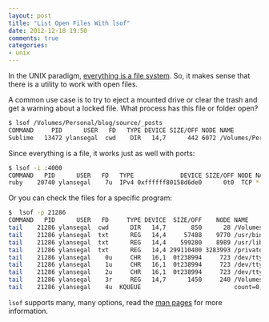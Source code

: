 ```yaml
---
layout: post
title: "List Open Files With lsof"
date: 2012-12-18 19:50
comments: true
categories:
- unix
---
```


In the UNIX paradigm, [everything is a file system][1]. So, it makes sense that there is a utility to work with open
files.

A common use case is to try to eject a mounted drive or clear the trash and get a warning about a locked file. What
process has this file or folder open?

``` bash
$ lsof /Volumes/Personal/blog/source/_posts
COMMAND     PID      USER   FD   TYPE DEVICE SIZE/OFF NODE NAME
Sublime   13472 ylansegal  cwd    DIR   14,7      442 6072 /Volumes/Personal/blog/source/_posts
```

Since everything is a file, it works just as well with ports:

``` bash
$ lsof -i :4000
COMMAND   PID      USER   FD   TYPE             DEVICE SIZE/OFF NODE NAME
ruby    20740 ylansegal    7u  IPv4 0xffffff80158d6de0      0t0  TCP *:terabase (LISTEN)
```

Or you can check the files for a specific program:

``` bash
$  lsof -p 21286
COMMAND   PID      USER   FD     TYPE DEVICE  SIZE/OFF    NODE NAME
tail    21286 ylansegal  cwd      DIR   14,7       850      28 /Volumes/Personal/blog
tail    21286 ylansegal  txt      REG   14,4     57488    9770 /usr/bin/tail
tail    21286 ylansegal  txt      REG   14,4    599280    8989 /usr/lib/dyld
tail    21286 ylansegal  txt      REG   14,4 299110400 3283993 /private/var/db/dyld/dyld_shared_cache_x86_64
tail    21286 ylansegal    0u     CHR   16,1  0t238994     723 /dev/ttys001
tail    21286 ylansegal    1u     CHR   16,1  0t238994     723 /dev/ttys001
tail    21286 ylansegal    2u     CHR   16,1  0t238994     723 /dev/ttys001
tail    21286 ylansegal    3r     REG   14,7      1450     240 /Volumes/Personal/blog/Gemfile.lock
tail    21286 ylansegal    4u  KQUEUE                          count=0, state=0x2
```

```lsof``` supports many, many options, read the [man pages][2] for more information.


[1]: http://en.wikipedia.org/wiki/Everything_is_a_file
[2]: http://linux.die.net/man/8/lsof